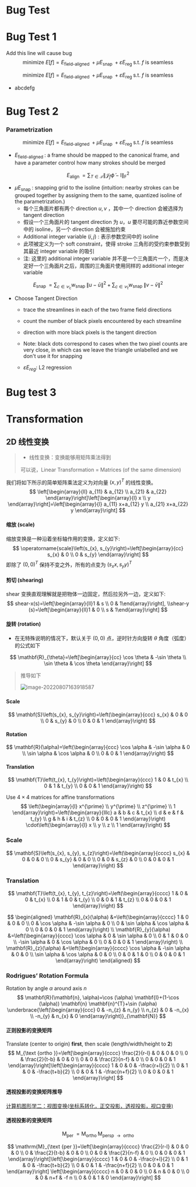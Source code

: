 # Bug Test

# Bug Test 1

Add this line will cause bug
$$
\text { minimize } E[f]=E_{\text {field-aligned }}+\mu E_{\text {snap }}+\varepsilon E_{\text {reg }} \text { s.t. } f \text { is seamless }
$$

$$
\text { minimize } E[f]=E_{\text {field-aligned }}+\mu E_{\text {snap }}+\varepsilon E_{\text {reg }} \text { s.t. } f \text { is seamless }
$$



- abcdefg

# Bug Test 2

### Parametrization


$$
\text { minimize } E[f]=E_{\text {field-aligned }}+\mu E_{\text {snap }}+\varepsilon E_{\text {reg }} \text { s.t. } f \text { is seamless }
$$



  - $E_{\text {field-aligned }}$: a frame should be mapped to the canonical frame, and have a parameter control how many strokes should be merged


$$
E_{\text {align }}=\sum_{T \in \mathcal{T}}\left\|\mathcal{J}_f \tilde{\phi}-\mathrm{I}\right\|_{\mathrm{F}}^2
$$


  - $\mu E_{\text {snap }}$: snapping grid to the isoline (intuition: nearby strokes can be grouped together by assigning them to the same, quantized isoline of the parametrization.)
    - 每个三角面片都有两个 direction $u, v$ ，其中一个 direction 会被选择为 tangent direction
    - 假设一个三角面片的 tangent direction 为 $u ， u$ 要尽可能的靠近参数空间中的 isoline，另一个 direction 会被施加约束
    - Additional integer variable $(i, j)$ : 表示参数空间中的 isoline
    - 此项被定义为一个 soft constraint，使得 stroke 三角形的受约束参数受到其最近 integer variable 的吸引
    - 注: 这里的 additional integer variable 并不是一个三角面片一个，而是决定好一个三角面片之后，周围的三角面片使用同样的 additional integer variable




$$
E_{\text {snap }}=\sum_{c \in \mathcal{C}_{\mathrm{c}}} w_{\text {snap }}\|u-\bar{u}\|^2+\sum_{c \in \mathcal{C}_t} w_{\text {snap }}\|v-\bar{v}\|^2
$$

- Choose Tangent Direction
  - trace the streamlines in each of the two frame field directions
  - count the number of black pixels encountered by each streamline
  - direction with more black pixels is the tangent direction
  - Note: black dots correspond to cases when the two pixel counts are very close, in which cas we leave the triangle unlabelled and we don't use it for snapping



  - $\varepsilon E_{r e g}:$ L2 regression



# Bug test 3

# Transformation

## 2D 线性变换

> - 线性变换：变换能够用矩阵乘法得到
>
> 可以说，Linear Transformation = Matrices (of the same dimension)

我们将如下所示的简单矩阵乘法定义为对向量 $(x, y)^{T}$ 的线性变换。
$$
\left[\begin{array}{ll}
a_{11} & a_{12} \\
a_{21} & a_{22}
\end{array}\right]\left[\begin{array}{l}
x \\
y
\end{array}\right]=\left[\begin{array}{l}
a_{11} x+a_{12} y \\
a_{21} x+a_{22} y
\end{array}\right]
$$

#### 缩放 (scale)

缩放变换是一种沿着坐标轴作用的变换，定义如下:
$$
\operatorname{scale}\left(s_{x}, s_{y}\right)=\left[\begin{array}{cc}
s_{x} & 0 \\
0 & s_{y}
\end{array}\right]
$$
即除了 $(0,0)^{T}$ 保持不变之外，所有的点变为 $\left(s_{x} x, s_{y} y\right)^{T}$

#### 剪切 (shearing)

shear 变换直观理解就是把物体一边固定，然后拉另外一边，定义如下:
$$
shear-x(s)=\left[\begin{array}{ll}1 & s \\ 0 & 1\end{array}\right], \\shear-y (s)=\left[\begin{array}{ll}1 & 0 \\ s & 1\end{array}\right]
$$

#### 旋转 (rotation)

- 在无特殊说明的情况下，默认关于 $(0,0)$ 点，逆时针方向旋转 $\theta$ 角度（弧度）的公式如下

$$
\mathbf{R}_{\theta}=\left[\begin{array}{cc}
\cos \theta & -\sin \theta \\
\sin \theta & \cos \theta
\end{array}\right]
$$

> 推导如下
>
> ![image-20220807163918587](https://cdn.jsdelivr.net/gh/QiuHong-1202/FigureBed/2021/202208071639289.png)

### 

#### Scale

$$
\mathbf{S}\left(s_{x}, s_{y}\right)=\left(\begin{array}{ccc}
s_{x} & 0 & 0 \\
0 & s_{y} & 0 \\
0 & 0 & 1
\end{array}\right)
$$

#### Rotation

$$
\mathbf{R}(\alpha)=\left(\begin{array}{ccc}
\cos \alpha & -\sin \alpha & 0 \\
\sin \alpha & \cos \alpha & 0 \\
0 & 0 & 1
\end{array}\right)
$$

#### Translation

$$
\mathbf{T}\left(t_{x}, t_{y}\right)=\left(\begin{array}{ccc}
1 & 0 & t_{x} \\
0 & 1 & t_{y} \\
0 & 0 & 1
\end{array}\right)
$$





Use $4 \times 4$ matrices for affine transformations
$$
\left(\begin{array}{l}
x^{\prime} \\
y^{\prime} \\
z^{\prime} \\
1
\end{array}\right)=\left(\begin{array}{lllc}
a & b & c & t_{x} \\
d & e & f & t_{y} \\
g & h & i & t_{z} \\
0 & 0 & 0 & 1
\end{array}\right) \cdot\left(\begin{array}{l}
x \\
y \\
z \\
1
\end{array}\right)
$$

### Scale

$$
\mathbf{S}\left(s_{x}, s_{y}, s_{z}\right)=\left(\begin{array}{cccc}
s_{x} & 0 & 0 & 0 \\
0 & s_{y} & 0 & 0 \\
0 & 0 & s_{z} & 0 \\
0 & 0 & 0 & 1
\end{array}\right)
$$

### Translation

$$
\mathbf{T}\left(t_{x}, t_{y}, t_{z}\right)=\left(\begin{array}{cccc}
1 & 0 & 0 & t_{x} \\
0 & 1 & 0 & t_{y} \\
0 & 0 & 1 & t_{z} \\
0 & 0 & 0 & 1
\end{array}\right)
$$

$$
\begin{aligned}
\mathbf{R}_{x}(\alpha) &=\left(\begin{array}{cccc}
1 & 0 & 0 & 0 \\
0 & \cos \alpha & -\sin \alpha & 0 \\
0 & \sin \alpha & \cos \alpha & 0 \\
0 & 0 & 0 & 1
\end{array}\right) \\
\mathbf{R}_{y}(\alpha) &=\left(\begin{array}{cccc}
\cos \alpha & 0 & \sin \alpha & 0 \\
0 & 1 & 0 & 0 \\
-\sin \alpha & 0 & \cos \alpha & 0 \\
0 & 0 & 0 & 1
\end{array}\right) \\
\mathbf{R}_{z}(\alpha) &=\left(\begin{array}{cccc}
\cos \alpha & -\sin \alpha & 0 & 0 \\
\sin \alpha & \cos \alpha & 0 & 0 \\
0 & 0 & 1 & 0 \\
0 & 0 & 0 & 1
\end{array}\right)
\end{aligned}
$$

### Rodrigues’ Rotation Formula

Rotation by angle $\alpha$ around axis $n$
$$
\mathbf{R}(\mathbf{n}, \alpha)=\cos (\alpha) \mathbf{I}+(1-\cos (\alpha)) \mathbf{n} \mathbf{n}^{T}+\sin (\alpha) \underbrace{\left(\begin{array}{ccc}
0 & -n_{z} & n_{y} \\
n_{z} & 0 & -n_{x} \\
-n_{y} & n_{x} & 0
\end{array}\right)}_{\mathbf{N}}
$$

#### 正则投影的变换矩阵

Translate (center to origin) **first**, then scale (length/width/height to **2**)
$$
M_{\text {ortho }}=\left[\begin{array}{cccc}
\frac{2}{r-l} & 0 & 0 & 0 \\
0 & \frac{2}{t-b} & 0 & 0 \\
0 & 0 & \frac{2}{n-f} & 0 \\
0 & 0 & 0 & 1
\end{array}\right]\left[\begin{array}{cccc}
1 & 0 & 0 & -\frac{r+l}{2} \\
0 & 1 & 0 & -\frac{t+b}{2} \\
0 & 0 & 1 & -\frac{n+f}{2} \\
0 & 0 & 0 & 1
\end{array}\right]
$$





#### 透视投影的变换矩阵推导

[计算机图形学二：视图变换(坐标系转化，正交投影，透视投影，视口变换)](https://zhuanlan.zhihu.com/p/144329075)

#### 透视投影的变换矩阵

$$
\mathrm{M}_{\text {per }}=\mathrm{M}_{\text {ortho }} \mathrm{M}_{\text {persp } \rightarrow\text { ortho }}
$$

$$
\mathrm{M}_{\text {per }}=\left[\begin{array}{cccc}
\frac{2}{r-l} & 0 & 0 & 0 \\
0 & \frac{2}{t-b} & 0 & 0 \\
0 & 0 & \frac{2}{n-f} & 0 \\
0 & 0 & 0 & 1
\end{array}\right]\left[\begin{array}{cccc}
1 & 0 & 0 & -\frac{r+l}{2} \\
0 & 1 & 0 & -\frac{t+b}{2} \\
0 & 0 & 1 & -\frac{n+f}{2} \\
0 & 0 & 0 & 1
\end{array}\right]
\left[\begin{array}{cccc}
n & 0 & 0 & 0 \\
0 & n & 0 & 0 \\
0 & 0 & n+f & -f n \\
0 & 0 & 1 & 0
\end{array}\right]
$$



